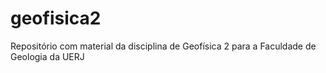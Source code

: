 # geofisica2
Repositório com material da disciplina de Geofísica 2 para a Faculdade de Geologia da UERJ
